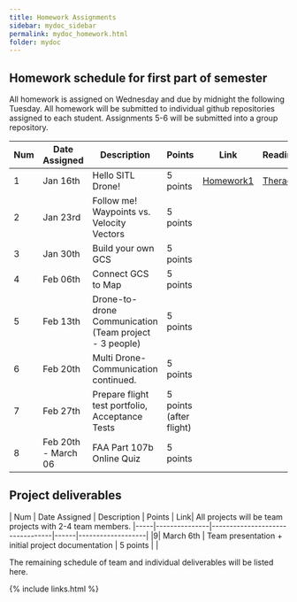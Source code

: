 ```yaml
---
title: Homework Assignments
sidebar: mydoc_sidebar
permalink: mydoc_homework.html
folder: mydoc
---
```


## Homework schedule for first part of semester

All homework is assigned on Wednesday and due by midnight the following Tuesday.  All homework will be submitted to
individual github repositories assigned to each student.  Assignments 5-6 will be submitted into a group repository.

| Num | Date Assigned | Description | Points | Link| Reading|
|-----|---------------|---------------------------------|------|-------------------|-----------|
|1 | Jan 16th | Hello SITL Drone! | 5 points |[Homework1](https://sarec-lab.github.io/sedrones/pdf/2019-Assignment1.pdf) |[Therac](https://drive.google.com/file/d/1eFU9zddbomDp_acTg6mUFz5MZUXngYAC/view?usp=sharing)|
|2 | Jan 23rd | Follow me! Waypoints vs. Velocity Vectors | 5 points |  ||
|3 | Jan 30th | Build your own GCS | 5 points |||
|4 | Feb 06th | Connect GCS to Map | 5 points |||
|5 | Feb 13th | Drone-to-drone Communication (Team project - 3 people) | 5 points |||
|6 | Feb 20th | Multi Drone-Communication continued. | 5 points |||
|7 | Feb 27th | Prepare flight test portfolio, Acceptance Tests | 5 points (after flight) ||
|8 | Feb 20th - March 06 | FAA Part 107b Online Quiz  | 5 points ||

## Project deliverables
| Num | Date Assigned | Description | Points | Link|
All projects will be team projects with 2-4 team members. 
|-----|---------------|---------------------------------|------|-------------------|
|9| March 6th | Team presentation + initial project documentation | 5 points | |

The remaining schedule of team and individual deliverables will be listed here.

{% include links.html %}

